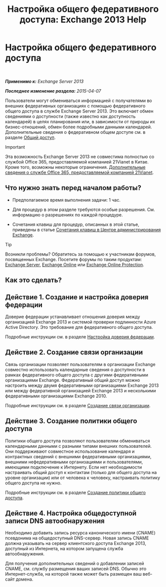 ﻿---
title: 'Настройка общего федеративного доступа: Exchange 2013 Help'
TOCTitle: Настройка общего федеративного доступа
ms:assetid: b25ae450-def3-4797-a5fc-6e9bcee71a5d
ms:mtpsurl: https://technet.microsoft.com/ru-ru/library/JJ657483(v=EXCHG.150)
ms:contentKeyID: 50488922
ms.date: 04/30/2018
mtps_version: v=EXCHG.150
ms.translationtype: HT
---

# Настройка общего федеративного доступа

 

_**Применимо к:** Exchange Server 2013_

_**Последнее изменение раздела:** 2015-04-07_

Пользователи могут обмениваться информацией с получателями во внешних федеративных организациях с помощью федеративного общего доступа в службе Exchange Server 2013. Это включает обмен сведениями о доступности (также известно как доступность календарей) в целях планирования или, в зависимости от природы их бизнес-отношений, обмен более подробными данными календарей. Дополнительные сведения о федеративном общем доступе см. в разделе [Общий доступ](sharing-exchange-2013-help.md).

> [!IMPORTANT]  
> Эта возможность Exchange Server 2013 не совместима полностью со службой Office 365, предоставляемой компанией 21Vianet в Китае. Кроме того, возможны некоторые ограничения. <a href="https://go.microsoft.com/fwlink/?linkid=313640">Дополнительные сведения о службе Office 365, предоставляемой компанией 21Vianet</a>.


## Что нужно знать перед началом работы?

  - Предполагаемое время выполнения задачи: 1 час.

  - Для процедур в этом разделе требуются особые разрешения. См. информацию о разрешениях по каждой процедуре.

  - Сочетания клавиш для процедур, описанных в этой статье, приведены в статье [Сочетания клавиш в Центре администрирования Exchange](keyboard-shortcuts-in-the-exchange-admin-center-exchange-online-protection-help.md).

> [!TIP]  
> Возникли проблемы? Обратитесь за помощью к участникам форумов, посвященных Exchange. Посетите форумы по таким продуктам: <a href="https://go.microsoft.com/fwlink/p/?linkid=60612">Exchange Server</a>, <a href="https://go.microsoft.com/fwlink/p/?linkid=267542">Exchange Online</a> или <a href="https://go.microsoft.com/fwlink/p/?linkid=285351">Exchange Online Protection</a>.


## Как это сделать?

## Действие 1. Создание и настройка доверия федерации

Доверие федерации устанавливает отношения доверия между организацией Exchange 2013 и системой проверки подлинности Azure Active Directory. Это требование для федеративного общего доступа.

Подробные инструкции см. в разделе [Настройка доверия федерации](configure-a-federation-trust-exchange-2013-help.md).

## Действие 2. Создание связи организации

Связь организации позволяет пользователям в организации Exchange совместно использовать календарные сведения о доступности в рамках федеративного общего доступа с другими федеративными организациями Exchange. Федеративный общий доступ можно настроить между двумя федеративными организациями Exchange 2013 или между федеративной организацией Exchange 2013 и несколькими федеративными организациями Exchange 2010.

Подробные инструкции см. в разделе [Создание связи организации](create-an-organization-relationship-exchange-2013-help.md).

## Действие 3. Создание политики общего доступа

Политики общего доступа позволяют пользователям обмениваться календарными данными с разными типами внешних пользователей. Они поддерживают совместное использование календаря и контрактных сведений с внешними федеративными организациями, внешними нефедеративными организациями и пользователями, имеющими подключение к Интернету. Если нет необходимости настраивать общий доступ к контактам (только для общего доступа на уровне организации) или от человека к человеку, настраивать политику общего доступа не нужно.

Подробные инструкции см. в разделе [Создание политики общего доступа](create-a-sharing-policy-exchange-2013-help.md).

## Действие 4. Настройка общедоступной записи DNS автообнаружения

Необходимо добавить запись ресурса канонического имени (CNAME) псевдонима на общедоступный DNS-сервер. Новая запись CNAME должна указывать на сервер клиентского доступа Exchange 2013, доступный из Интернета, на котором запущена служба автообнаружения.

Для получения дополнительных сведений о добавлении записей CNAME, см. службу размещения ваших записей DNS. Обычно это Интернет-служба, на которой также может быть размещен ваш веб-сайт домена.

